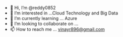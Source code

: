 - 👋 Hi, I’m @reddy0852
- 👀 I’m interested in ...Cloud Technology and Big Data  
- 🌱 I’m currently learning ... Azure
- 💞️ I’m looking to collaborate on ...
- 📫 How to reach me ... vinayr896@gmail.com

<!---
reddy0852/reddy0852 is a ✨ special ✨ repository because its `README.md` (this file) appears on your GitHub profile.
You can click the Preview link to take a look at your changes.
--->
